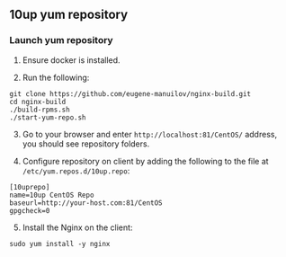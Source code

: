 ## 10up yum repository

### Launch yum repository

1) Ensure docker is installed.

2) Run the following:

```
git clone https://github.com/eugene-manuilov/nginx-build.git
cd nginx-build
./build-rpms.sh
./start-yum-repo.sh
```

3) Go to your browser and enter `http://localhost:81/CentOS/` address, you should see repository folders.

4) Configure repository on client by adding the following to the file at `/etc/yum.repos.d/10up.repo`:

```
[10uprepo]
name=10up CentOS Repo
baseurl=http://your-host.com:81/CentOS
gpgcheck=0
```

5) Install the Nginx on the client:

```
sudo yum install -y nginx
```